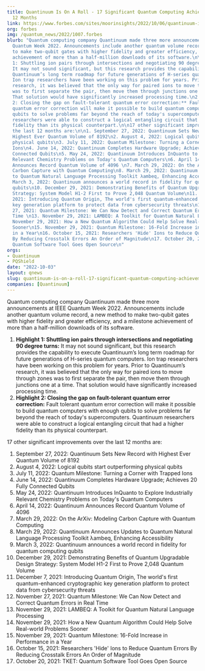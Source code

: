 ```yaml
---
title: Quantinuum Is On A Roll - 17 Significant Quantum Computing Achievements In
  12 Months
link: https://www.forbes.com/sites/moorinsights/2022/10/06/quantinuum-is-on-a-roll--17-significant-quantum-computing-achievements-in-12-months/?sh=2e8335b3301e
org: forbes
img: /quantum_news/2022/1007.forbes
blurb: "Quantum computing company Quantinuum made three more announcements at IEEE
  Quantum Week 2022. Announcements include another quantum volume record, a new method
  to make two-qubit gates with higher fidelity and greater efficiency, and a milestone
  achievement of more than a half-million downloads of its software.\n\n1. **Highlight
  1: Shuttling ion pairs through intersections and negotiating 90 degree turns:**
  It may not sound significant, but this research provides the capability to execute
  Quantinuum’s long term roadmap for future generations of H-series quantum computers.
  Ion trap researchers have been working on this problem for years. Prior to Quantinuum’s
  research, it was believed that the only way for paired ions to move through zones
  was to first separate the pair, then move them through junctions one at a time.
  That solution would have significantly increased processing time.\n2. **Highlight
  2: Closing the gap on fault-tolerant quantum error correction:** Fault tolerant
  quantum error correction will make it possible to build quantum computers with enough
  qubits to solve problems far beyond the reach of today's supercomputers. Quantinuum
  researchers were able to construct a logical entangling circuit that had a higher
  fidelity than its physical counterpart.\n\n17 other significant improvements over
  the last 12 months are:\n\n1. September 27, 2022: Quantinuum Sets New Record with
  Highest Ever Quantum Volume of 8192\n2. August 4, 2022: Logical qubits start outperforming
  physical qubits\n3. July 11, 2022: Quantum Milestone: Turning a Corner with Trapped
  Ions\n4. June 14, 2022: Quantinuum Completes Hardware Upgrade; Achieves 20 Fully
  Connected Qubits\n5. May 24, 2022: Quantinuum Introduces InQuanto to Explore Industrially
  Relevant Chemistry Problems on Today's Quantum Computers\n6. April 14, 2022: Quantinuum
  Announces Record Quantum Volume of 4096 \n7. March 29, 2022: On the ArXiv: Modeling
  Carbon Capture with Quantum Computing\n8. March 29, 2022: Quantinuum Announces Updates
  to Quantum Natural Language Processing Toolkit λambeq, Enhancing Accessibility\n9.
  March 3, 2022: Quantinuum announces a world record in fidelity for quantum computing
  qubits\n10. December 29, 2021: Demonstrating Benefits of Quantum Upgradable Design
  Strategy: System Model H1-2 First to Prove 2,048 Quantum Volume\n11. December 7,
  2021: Introducing Quantum Origin, The world's first quantum-enhanced cryptographic
  key generation platform to protect data from cybersecurity threats\n12. November
  27, 2021: Quantum Milestone: We Can Now Detect and Correct Quantum Errors in Real
  Time \n13. November 29, 2021: LAMBEQ: A Toolkit for Quantum Natural Language Processing\n14.
  November 29, 2021: How a New Quantum Algorithm Could Help Solve Real-world Problems
  Sooner\n15. November 29, 2021: Quantum Milestone: 16-Fold Increase in Performance
  in a Year\n16. October 15, 2021: Researchers 'Hide' Ions to Reduce Quantum Errors
  By Reducing Crosstalk Errors An Order of Magnitude\n17. October 20, 2021: TKET:
  Quantum Software Tool Goes Open Source\n"
orgs:
- Quantinuum
- PQShield
date: "2022-10-03"
layout: qnews
slug: quantinuum-is-on-a-roll-17-significant-quantum-computing-achievements-in-12-months
companies: [Quantinuum]
---
```


Quantum computing company Quantinuum made three more announcements at IEEE Quantum Week 2022. Announcements include another quantum volume record, a new method to make two-qubit gates with higher fidelity and greater efficiency, and a milestone achievement of more than a half-million downloads of its software.

1. **Highlight 1: Shuttling ion pairs through intersections and negotiating 90 degree turns:** It may not sound significant, but this research provides the capability to execute Quantinuum’s long term roadmap for future generations of H-series quantum computers. Ion trap researchers have been working on this problem for years. Prior to Quantinuum’s research, it was believed that the only way for paired ions to move through zones was to first separate the pair, then move them through junctions one at a time. That solution would have significantly increased processing time.
2. **Highlight 2: Closing the gap on fault-tolerant quantum error correction:** Fault tolerant quantum error correction will make it possible to build quantum computers with enough qubits to solve problems far beyond the reach of today's supercomputers. Quantinuum researchers were able to construct a logical entangling circuit that had a higher fidelity than its physical counterpart.

17 other significant improvements over the last 12 months are:

1. September 27, 2022: Quantinuum Sets New Record with Highest Ever Quantum Volume of 8192
2. August 4, 2022: Logical qubits start outperforming physical qubits
3. July 11, 2022: Quantum Milestone: Turning a Corner with Trapped Ions
4. June 14, 2022: Quantinuum Completes Hardware Upgrade; Achieves 20 Fully Connected Qubits
5. May 24, 2022: Quantinuum Introduces InQuanto to Explore Industrially Relevant Chemistry Problems on Today's Quantum Computers
6. April 14, 2022: Quantinuum Announces Record Quantum Volume of 4096 
7. March 29, 2022: On the ArXiv: Modeling Carbon Capture with Quantum Computing
8. March 29, 2022: Quantinuum Announces Updates to Quantum Natural Language Processing Toolkit λambeq, Enhancing Accessibility
9. March 3, 2022: Quantinuum announces a world record in fidelity for quantum computing qubits
10. December 29, 2021: Demonstrating Benefits of Quantum Upgradable Design Strategy: System Model H1-2 First to Prove 2,048 Quantum Volume
11. December 7, 2021: Introducing Quantum Origin, The world's first quantum-enhanced cryptographic key generation platform to protect data from cybersecurity threats
12. November 27, 2021: Quantum Milestone: We Can Now Detect and Correct Quantum Errors in Real Time 
13. November 29, 2021: LAMBEQ: A Toolkit for Quantum Natural Language Processing
14. November 29, 2021: How a New Quantum Algorithm Could Help Solve Real-world Problems Sooner
15. November 29, 2021: Quantum Milestone: 16-Fold Increase in Performance in a Year
16. October 15, 2021: Researchers 'Hide' Ions to Reduce Quantum Errors By Reducing Crosstalk Errors An Order of Magnitude
17. October 20, 2021: TKET: Quantum Software Tool Goes Open Source
